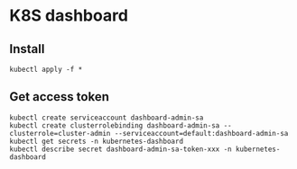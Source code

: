 # K8S dashboard

## Install
```
kubectl apply -f *
```

## Get access token
```
kubectl create serviceaccount dashboard-admin-sa
kubectl create clusterrolebinding dashboard-admin-sa --clusterrole=cluster-admin --serviceaccount=default:dashboard-admin-sa
kubectl get secrets -n kubernetes-dashboard
kubectl describe secret dashboard-admin-sa-token-xxx -n kubernetes-dashboard
```